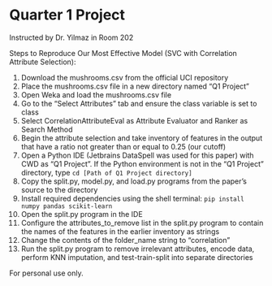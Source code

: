 # Quarter 1 Project
Instructed by Dr. Yilmaz in Room 202

Steps to Reproduce Our Most Effective Model (SVC with Correlation Attribute Selection):
1.   Download the mushrooms.csv from the official UCI repository
2.   Place the mushrooms.csv file in a new directory named “Q1 Project”
3.   Open Weka and load the mushrooms.csv file
4.   Go to the “Select Attributes” tab and ensure the class variable is set to class
5.   Select CorrelationAttributeEval as Attribute Evaluator and Ranker as Search Method
6.   Begin the attribute selection and take inventory of features in the output that have a ratio not greater than or equal to 0.25 (our cutoff)
7.   Open a Python IDE (Jetbrains DataSpell was used for this paper) with CWD as “Q1 Project”. If the Python environment is not in the “Q1 Project” directory, type `cd [Path of Q1 Project directory]`
9.   Copy the split.py, model.py, and load.py programs from the paper’s source to the directory
10.   Install required dependencies using the shell terminal:
`pip install numpy pandas scikit-learn`
11. Open the split.py program in the IDE
12. Configure the attributes_to_remove list in the split.py program to contain the names of the features in the earlier inventory as strings
13. Change the contents of the folder_name string to “correlation”
14. Run the split.py program to remove irrelevant attributes, encode data, perform KNN imputation, and test-train-split into separate directories



For personal use only.
